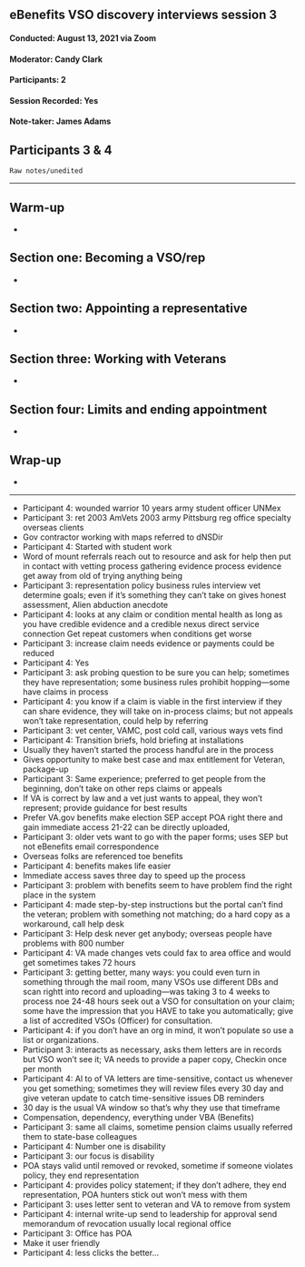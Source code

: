## eBenefits VSO discovery interviews session 3
#### Conducted: August 13, 2021 via Zoom
#### Moderator: Candy Clark
#### Participants: 2
#### Session Recorded: Yes
#### Note-taker: James Adams

## Participants 3 & 4

`Raw notes/unedited`

---

## Warm-up
- 

## Section one: Becoming a VSO/rep
- 

## Section two: Appointing a representative
- 

## Section three: Working with Veterans
- 

## Section four: Limits and ending appointment
- 

## Wrap-up
- 

---

- Participant 4:  wounded warrior 10 years army student officer UNMex
- Participant 3:  ret 2003 AmVets 2003 army Pittsburg reg office specialty overseas clients
- Gov contractor working with maps referred to dNSDir 
- Participant 4:  Started with student work
- Word of mount referrals reach out to resource and ask for help then put in contact with vetting process gathering evidence process evidence get away from old of trying anything being 
- Participant 3:  representation policy business rules interview vet determine goals; even if it’s something they can’t take on gives honest assessment, Alien abduction anecdote
- Participant 4:  looks at any claim or condition mental health as long as you have credible evidence and a credible nexus  direct service connection
Get repeat customers when conditions get worse
- Participant 3:  increase claim needs evidence or payments could be reduced
- Participant 4:  Yes
- Participant 3:  ask probing question to be sure you can help; sometimes they have representation; some business rules prohibit hopping—some have claims in process
- Participant 4:  you know if a claim is viable in the first interview if they can share evidence, they will take on in-process claims; but not appeals won’t take representation, could help by referring
- Participant 3:  vet center, VAMC, post cold call, various ways vets find
- Participant 4:  Transition briefs, hold briefing at installations
- Usually they haven’t started the process handful are in the process
- Gives opportunity to make best case and max entitlement for Veteran, package-up
- Participant 3:  Same experience; preferred to get people from the beginning, don’t take on other reps claims or appeals
- If VA is correct by law and a vet just wants to appeal, they won’t represent; provide guidance for best results
- Prefer VA.gov benefits make election SEP accept POA right there and gain immediate access 21-22 can be directly uploaded, 
- Participant 3:  older vets want to go with the paper forms; uses SEP but not eBenefits email correspondence
- Overseas folks are referenced toe benefits
- Participant 4:  benefits makes life easier
- Immediate access saves three day to speed up the process
- Participant 3:  problem with benefits seem to have problem find the right place in the system 
- Participant 4:  made step-by-step instructions but the portal can’t find the veteran; problem with something not matching; do a hard copy as a workaround, call help desk
- Participant 3:  Help desk never get anybody; overseas people have problems with 800 number
- Participant 4:  VA made changes vets could fax to area office and would get sometimes takes 72 hours
- Participant 3:  getting better, many ways: you could even turn in something through the mail room, many VSOs use different DBs and scan rightt into record and uploading—was taking 3 to 4 weeks to process noe 24-48 hours
seek out a VSO for consultation on your claim; some have the impression that you HAVE to take you automatically; give a list of accredited VSOs (Officer) for consultation. 
- Participant 4:  if you don’t have an org in mind, it won’t populate so use a list or organizations.
- Participant 3:  interacts as necessary, asks them letters are in records but VSO won’t see it; VA needs to provide a paper copy, Checkin once per month
- Participant 4:  Al to of VA letters are time-sensitive, contact us whenever you get something; sometimes they will review files every 30 day and give veteran update to catch time-sensitive issues DB reminders
- 30 day is the usual VA window so that’s why they use that timeframe
- Compensation, dependency, everything under VBA (Benefits)
- Participant 3:  same all claims, sometime pension claims usually referred them to state-base colleagues
- Participant 4:  Number one is disability
- Participant 3:  our focus is disability
- POA stays valid until removed or revoked, sometime if someone violates policy, they end representation
- Participant 4:  provides policy statement; if they don’t adhere, they end representation, POA hunters stick out won’t mess with them
- Participant 3:  uses letter sent to veteran and VA to remove from system
- Participant 4:  internal write-up send to leadership for approval send memorandum of revocation usually local regional office
- Participant 3:  Office has POA 
- Make it user friendly
- Participant 4:  less clicks the better…
